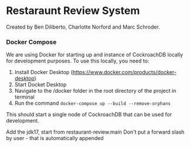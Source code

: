 # Restaraunt Review System
Created by Ben Diliberto, Charlotte Norford and Marc Schroder.

### Docker Compose
We are using Docker for starting up and instance of CockroachDB 
locally for development purposes. To use this locally, you need to:

1. Install Docker Desktop (https://www.docker.com/products/docker-desktop)
2. Start Docket Desktop
3. Navigate to the /docker folder in the root directory of the project in terminal
4. Run the command `docker-compose up --build --remove-orphans`

This should start a single node of CockroachDB that can be used for development.

Add the jdk17, start from restaurant-review.main 
Don't put a forward slash by user - that is automatically appended